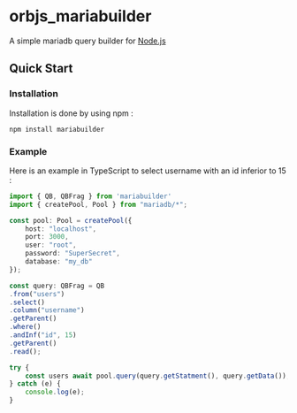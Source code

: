 # orbjs_mariabuilder

A simple mariadb query builder for [Node.js](https://nodejs.org/)  

## Quick Start

### Installation

Installation is done by using npm :  

```text
npm install mariabuilder
```

### Example

Here is an example in TypeScript to select username with an id inferior to 15 :  

```typescript
import { QB, QBFrag } from 'mariabuilder'
import { createPool, Pool } from "mariadb/*";

const pool: Pool = createPool({
    host: "localhost",
    port: 3000,
    user: "root",
    password: "SuperSecret",
    database: "my_db"
});

const query: QBFrag = QB
.from("users")
.select()
.column("username")
.getParent()
.where()
.andInf("id", 15)
.getParent()
.read();

try {
    const users await pool.query(query.getStatment(), query.getData());
} catch (e) {
    console.log(e);
}
```
